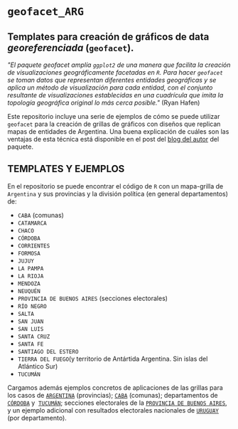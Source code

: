 # `geofacet_ARG` 

Templates para creación de gráficos de data *georeferenciada* (`geofacet`). 
--------------------
_"El paquete geofacet amplía `ggplot2` de una manera que facilita la creación de visualizaciones geográficamente facetadas en `R`. Para hacer `geofacet` se toman datos que representan diferentes entidades geográficas y se aplica un método de visualización para cada entidad, con el conjunto resultante de visualizaciones establecidas en una cuadrícula que imita la topología geográfica original lo más cerca posible."_ (Ryan Hafen)

Este repositorio incluye una serie de ejemplos de cómo se puede utilizar `geofacet` para la creación de grillas de gráficos con diseños que replican mapas de entidades de Argentina. Una buena explicación de cuáles son las ventajas de esta técnica está disponible en el post del [blog del autor](http://ryanhafen.com/blog/geofacet) del paquete.

## TEMPLATES Y EJEMPLOS

En el repositorio se puede encontrar el código de `R` con un mapa-grilla de `Argentina` y sus provincias y la división política (en general departamentos) de:
* `CABA` (comunas)
* `CATAMARCA`
* `CHACO`
* `CÓRDOBA`
* `CORRIENTES`
* `FORMOSA`
* `JUJUY`
* `LA PAMPA`
* `LA RIOJA`
* `MENDOZA`
* `NEUQUÉN`
* `PROVINCIA DE BUENOS AIRES` (secciones electorales)
* `RÍO NEGRO`
* `SALTA`
* `SAN JUAN`
* `SAN LUIS`
* `SANTA CRUZ`
* `SANTA FE`
* `SANTIAGO DEL ESTERO`
* `TIERRA DEL FUEGO`(y territorio de Antártida Argentina. Sin islas del Atlántico Sur)
* `TUCUMÁN`

Cargamos además ejemplos concretos de aplicaciones de las grillas para los casos de [`ARGENTINA`](https://github.com/TuQmano/geofacet_ARG/tree/master/ARGENTINA) (provincias); [`CABA`](https://github.com/TuQmano/geofacet_ARG/tree/master/CABA) (comunas); departamentos de [`CÓRDOBA`](https://github.com/TuQmano/geofacet_ARG/tree/master/CORDOBA) y  [`TUCUMÁN`](https://github.com/TuQmano/geofacet_ARG/tree/master/TUCUMAN); secciones electorales de la [`PROVINCIA DE BUENOS AIRES`](https://github.com/TuQmano/geofacet_ARG/tree/master/PBA), y un ejemplo adicional con resultados electorales nacionales de [`URUGUAY`](https://github.com/TuQmano/geofacet_ARG/tree/master/zExtra_URUGUAY) (por departamento).
